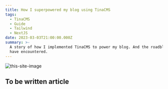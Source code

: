 ```yaml
---
title: How I superpowered my blog using TinaCMS
tags:
  - TinaCMS
  - Guide
  - Tailwind
  - NextJS
date: 2023-03-03T21:00:00.000Z
summary: >-
  A story of how I implemented TinaCMS to power my blog. And the roadblocks I
  have encountered.
---
```


![this-site-image](/uploads/images/home/this.png "Resim")

## To be written article
